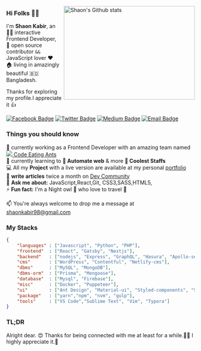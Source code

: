 [<img align="right" width="350" height="250" src="https://github-readme-stats.vercel.app/api?username=shaonkabir8&show_icons=true&theme=merko&hide_border=true&count_private=true&show_owner=true" alt="Shaon's Github stats"/>](https://github.com/shaonkabir8)

### Hi Folks 👋🏼

I'm **Shaon Kabir**, an :man_technologist: interactive Frontend Developer, <br/> 
:rocket: open source contributor `&&` JavaScript lover :heart: <br/> :house: living in amazingly beautiful  :bangladesh: Bangladesh.

Thanks for exploring my profile.I appreciate it 👍

[![Facebook Badge](https://img.shields.io/badge/-shaonkabir8-1877F2?style=flat-square&labelColor=1877F2&logo=facebook&logoColor=white&link=https://facebook.com/shaonkabir8)](https://facebook.com/shaonkabir8) [![Twitter Badge](https://img.shields.io/badge/-@shaonkabir8-1ca0f1?style=flat-square&labelColor=1ca0f1&logo=twitter&logoColor=white&link=https://twitter.com/shaonkabir8)](https://twitter.com/shaonkabir8) [![Medium Badge](https://img.shields.io/badge/-@shaonkabir8-03a57a?style=flat-square&labelColor=03a57a&logo=Medium&link=https://medium.com/@shaonkabir8/)](https://medium.com/@shaonkabir8) [![Email Badge](https://img.shields.io/badge/-Email-c14438?style=flat-square&logo=Gmail&logoColor=white&link=mailto:shaonkabir8+github@gmail.com)](mailto:shaonkabir8+github@gmail.com)


### Things you should know

🔭 currently working as a Frontend Developer with an amazing team named [![](https://avatars2.githubusercontent.com/u/44778862?s=16&v=4) Code Eating Ants](https://github.com/code-eating-ants)\
🌱 currently learning to **🤖 Automate web** & more **🚀 Coolest Staffs**\
💻 All my **Project** with a live version are available at my personal [portfolio](https://shaonkabir.netlify.app.com)\
📝 **write articles** twice a month on [Dev Community](https://dev.to/shaonkabir8)\
💬 **Ask me about:** JavaScript,React,Git, CSS3,SASS,HTML5,\
⚡ **Fun fact:** I'm a Night owl :owl: who love to travel :rocket:

📫 You're always welcome to drop me a message at [shaonkabir98@gmail.com](shaonkabir98@gmail.comcom)

### My Stacks
```json
{
    "languages" : ["Javascript", "Python", "PHP"],
    "frontend"  : ["React", "Gatsby", "Nextjs"], 
    "backend"   : ["nodejs", "Express", "GraphQL", "Hasura", "Apollo-server"],
    "cms"    	: ["WordPress", "Contentful", "Netlify-cms"],
    "dbms"   	: ["MySQL", "MongoDB"],
    "dbms-orm"  : ["Prisma", "Mongoose"],
    "database"  : ["Mysql", "Firebase"],
    "misc"      : ["Docker", "Puppeteer"],
    "ui"        : ["Ant Design", "Material-ui", "Styled-components", "SASS", "Bootstrap" ],
    "package"   : ["yarn","npm", "nvm", "gulp"],
    "tools"     : ["VS Code","Sublime Text", "Vim", "Typora"]
}
```

### TL;DR
Alright dear. 😍 Thanks for being connected with me at least for a while.🤩🥰 I highly appreciate it.👏
